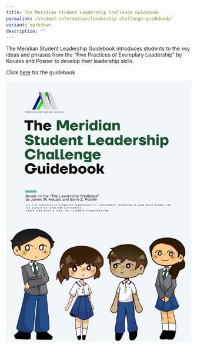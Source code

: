 ```yaml
---
title: The Meridian Student Leadership Challenge Guidebook
permalink: /student-information/leadership-challenge-guidebook/
variant: markdown
description: ""
---
```

The Meridian Student Leadership Guidebook introduces students to the key ideas and phrases from the “Five Practices of Exemplary Leadership” by Kouzes and Posner to develop their leadership skills.

Click [here](/files/Handbooks%20and%20Letters/The_Meridian_Student_Leadership_Challenge_Guidebook.pdf) for the guidebook

![](/images/Student%20Information/MSS_Student_Leadership_Challenge_Guidebook.jpg)
